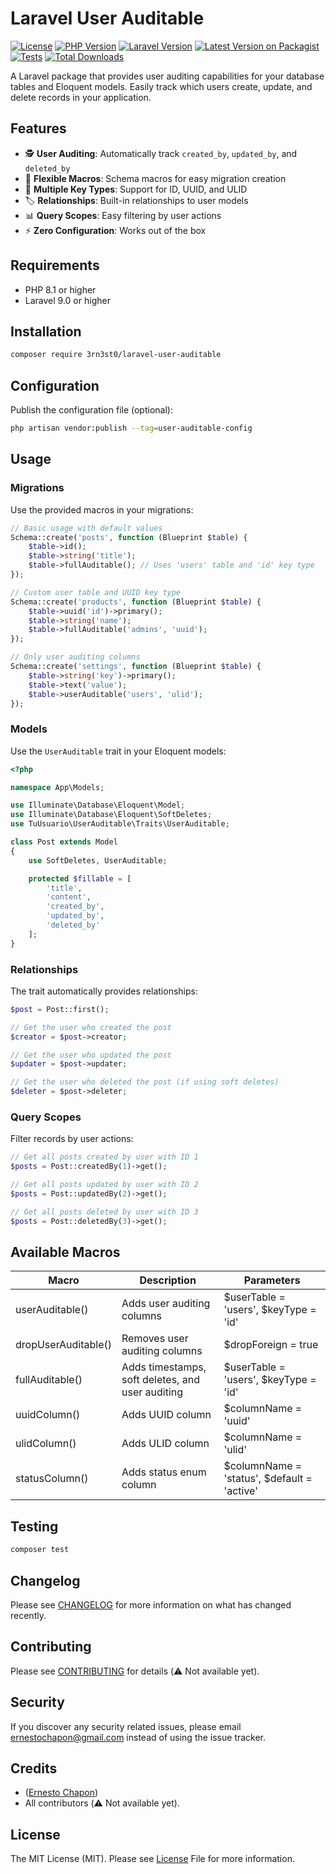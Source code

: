 # Laravel User Auditable

[![License](https://img.shields.io/badge/license-MIT-blue.svg)](LICENSE.md)
[![PHP Version](https://img.shields.io/badge/php-%3E%3D8.1-8892BF.svg)](https://php.net/)
[![Laravel Version](https://img.shields.io/badge/laravel-%3E%3D9.0-FF2D20.svg)](https://laravel.com)
[![Latest Version on Packagist](https://img.shields.io/packagist/v/ernestoch/laravel-user-auditable.svg?style=flat-square)](https://packagist.org/packages/ernestoch/laravel-user-auditable)
[![Tests](https://github.com/3rn3st0/laravel-user-auditable/actions/workflows/test.yml/badge.svg)](https://github.com/3rn3st0/laravel-user-auditable/actions/workflows/test.yml)
[![Total Downloads](https://img.shields.io/packagist/dt/ernestoch/laravel-user-auditable.svg?style=flat-square)](https://packagist.org/packages/ernestoch/laravel-user-auditable)

A Laravel package that provides user auditing capabilities for your database tables and Eloquent models. Easily track which users create, update, and delete records in your application.

## Features

- 🕵️ **User Auditing**: Automatically track `created_by`, `updated_by`, and `deleted_by`
- 🔧 **Flexible Macros**: Schema macros for easy migration creation
- 🎯 **Multiple Key Types**: Support for ID, UUID, and ULID
- 🏷️ **Relationships**: Built-in relationships to user models
- 📊 **Query Scopes**: Easy filtering by user actions
- ⚡ **Zero Configuration**: Works out of the box

## Requirements

- PHP 8.1 or higher
- Laravel 9.0 or higher

## Installation

```bash
composer require 3rn3st0/laravel-user-auditable
```

## Configuration

Publish the configuration file (optional):

```bash
php artisan vendor:publish --tag=user-auditable-config
```

## Usage

### Migrations

Use the provided macros in your migrations:

```php
// Basic usage with default values
Schema::create('posts', function (Blueprint $table) {
    $table->id();
    $table->string('title');
    $table->fullAuditable(); // Uses 'users' table and 'id' key type
});

// Custom user table and UUID key type
Schema::create('products', function (Blueprint $table) {
    $table->uuid('id')->primary();
    $table->string('name');
    $table->fullAuditable('admins', 'uuid');
});

// Only user auditing columns
Schema::create('settings', function (Blueprint $table) {
    $table->string('key')->primary();
    $table->text('value');
    $table->userAuditable('users', 'ulid');
});
```

### Models

Use the `UserAuditable` trait in your Eloquent models:

```php
<?php

namespace App\Models;

use Illuminate\Database\Eloquent\Model;
use Illuminate\Database\Eloquent\SoftDeletes;
use TuUsuario\UserAuditable\Traits\UserAuditable;

class Post extends Model
{
    use SoftDeletes, UserAuditable;

    protected $fillable = [
        'title',
        'content',
        'created_by',
        'updated_by',
        'deleted_by'
    ];
}
```

### Relationships

The trait automatically provides relationships:

```php
$post = Post::first();

// Get the user who created the post
$creator = $post->creator;

// Get the user who updated the post
$updater = $post->updater;

// Get the user who deleted the post (if using soft deletes)
$deleter = $post->deleter;
```

### Query Scopes

Filter records by user actions:
```php
// Get all posts created by user with ID 1
$posts = Post::createdBy(1)->get();

// Get all posts updated by user with ID 2
$posts = Post::updatedBy(2)->get();

// Get all posts deleted by user with ID 3
$posts = Post::deletedBy(3)->get();
```

## Available Macros

| Macro               | Description                                      | Parameters                                  |
|---------------------|--------------------------------------------------|---------------------------------------------|
| userAuditable()     | Adds user auditing columns                       | $userTable = 'users', $keyType = 'id'       |
| dropUserAuditable() | Removes user auditing columns                    | $dropForeign = true                         |
| fullAuditable()     | Adds timestamps, soft deletes, and user auditing | $userTable = 'users', $keyType = 'id'       |
| uuidColumn()        | Adds UUID column                                 | $columnName = 'uuid'                        |
| ulidColumn()        | Adds ULID column                                 | $columnName = 'ulid'                        |
| statusColumn()      | Adds status enum column                          | $columnName = 'status', $default = 'active' |

## Testing

```bash
composer test
```

## Changelog

Please see [CHANGELOG](CHANGELOG.md) for more information on what has changed recently.

## Contributing

Please see [CONTRIBUTING](CONTRIBUTING.md) for details (⚠️ Not available yet).

## Security

If you discover any security related issues, please email ernestochapon@gmail.com instead of using the issue tracker.

## Credits
* ([Ernesto Chapon](https://github.com/3rn3st0))
* All contributors (⚠️ Not available yet).

## License

The MIT License (MIT). Please see [License](LICENSE.md) File for more information.
